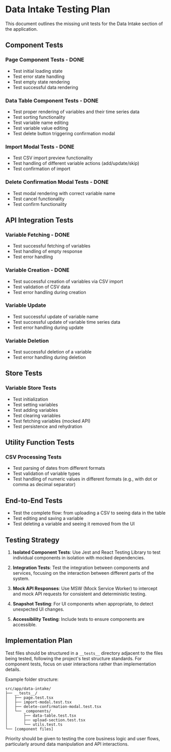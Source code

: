 # Data Intake Testing Plan

This document outlines the missing unit tests for the Data Intake section of the application.

## Component Tests

### Page Component Tests - DONE
- Test initial loading state
- Test error state handling
- Test empty state rendering
- Test successful data rendering

### Data Table Component Tests - DONE
- Test proper rendering of variables and their time series data
- Test sorting functionality
- Test variable name editing
- Test variable value editing
- Test delete button triggering confirmation modal

### Import Modal Tests - DONE
- Test CSV import preview functionality
- Test handling of different variable actions (add/update/skip)
- Test confirmation of import

### Delete Confirmation Modal Tests - DONE
- Test modal rendering with correct variable name
- Test cancel functionality
- Test confirm functionality

## API Integration Tests

### Variable Fetching - DONE
- Test successful fetching of variables
- Test handling of empty response
- Test error handling

### Variable Creation - DONE
- Test successful creation of variables via CSV import
- Test validation of CSV data
- Test error handling during creation

### Variable Update
- Test successful update of variable name
- Test successful update of variable time series data
- Test error handling during update

### Variable Deletion
- Test successful deletion of a variable
- Test error handling during deletion

## Store Tests

### Variable Store Tests
- Test initialization
- Test setting variables
- Test adding variables
- Test clearing variables
- Test fetching variables (mocked API)
- Test persistence and rehydration

## Utility Function Tests

### CSV Processing Tests
- Test parsing of dates from different formats
- Test validation of variable types
- Test handling of numeric values in different formats (e.g., with dot or comma as decimal separator)

## End-to-End Tests

- Test the complete flow: from uploading a CSV to seeing data in the table
- Test editing and saving a variable
- Test deleting a variable and seeing it removed from the UI

## Testing Strategy

1. **Isolated Component Tests**: Use Jest and React Testing Library to test individual components in isolation with mocked dependencies.

2. **Integration Tests**: Test the integration between components and services, focusing on the interaction between different parts of the system.

3. **Mock API Responses**: Use MSW (Mock Service Worker) to intercept and mock API requests for consistent and deterministic testing.

4. **Snapshot Testing**: For UI components when appropriate, to detect unexpected UI changes.

5. **Accessibility Testing**: Include tests to ensure components are accessible.

## Implementation Plan

Test files should be structured in a `__tests__` directory adjacent to the files being tested, following the project's test structure standards. For component tests, focus on user interactions rather than implementation details.

Example folder structure:
```
src/app/data-intake/
├── __tests__/
│   ├── page.test.tsx
│   ├── import-modal.test.tsx
│   ├── delete-confirmation-modal.test.tsx
│   └── _components/
│       ├── data-table.test.tsx
│       ├── upload-section.test.tsx
│       └── utils.test.ts
└── [component files]
```

Priority should be given to testing the core business logic and user flows, particularly around data manipulation and API interactions. 